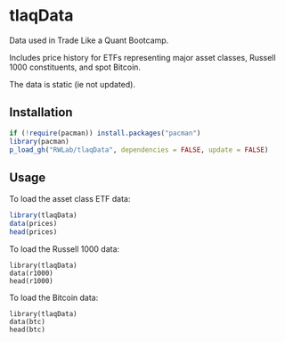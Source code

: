 # tlaqData
Data used in Trade Like a Quant Bootcamp.

Includes price history for ETFs representing major asset classes, 
Russell 1000 constituents, and spot Bitcoin.

The data is static (ie not updated).

## Installation

```R
if (!require(pacman)) install.packages("pacman")
library(pacman)
p_load_gh("RWLab/tlaqData", dependencies = FALSE, update = FALSE)
```

## Usage

To load the asset class ETF data:
```R
library(tlaqData)
data(prices)
head(prices)
```

To load the Russell 1000 data:
```
library(tlaqData)
data(r1000)
head(r1000)
```

To load the Bitcoin data:
```
library(tlaqData)
data(btc)
head(btc)
```

